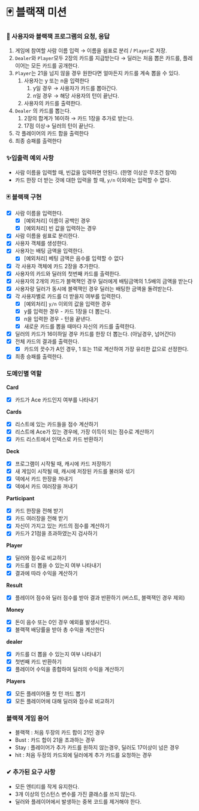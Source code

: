 # 🃏 블랙잭 미션

### 🎰 사용자와 블랙잭 프로그램의 요청, 응답

1. 게임에 참여할 사람 이름 입력 → 이름을 쉼표로 분리 / `Player`로 저장.
2. `Dealer`와 `Player`모두 2장의 카드를 지급받는다 → 딜러는 처음 뽑은 카드를, 플레이어는 모든 카드를 공개한다.
3. `Player`는 21을 넘지 않을 경우 원한다면 얼마든지 카드를 계속 뽑을 수 있다.
    1. 사용자는 y 또는 n을 입력한다
        1. y일 경우 → 사용자가 카드를 뽑아간다.
        2. n일 경우 → 해당 사용자의 턴이 끝난다.
    2. 사용자의 카드를 출력한다.
4. `Dealer` 의 카드를 뽑는다.
    1. 2장의 합계가 16이하 → 카드 1장을 추가로 받는다.
    2. 17점 이상→ 딜러의 턴이 끝난다.
5. 각 플레이어의 카드 합을 출력한다
6. 최종 승패를 출력한다

### ✨입출력 예외 사항

- 사람 이름을 입력할 때, 빈값을 입력하면 안된다. (한명 이상은 무조건 참여)
- 카드 한장 더 받는 것에 대한 입력을 할 때, `y/n` 이외에는 입력할 수 없다.

### 🃏 블랙잭 구현

- [x]  사람 이름을 입력한다.
    - [x]  [예외처리] 이름이 공백인 경우
    - [x]  [예외처리] 빈 값을 입력하는 경우
- [x]  사람 이름을 쉼표로 분리한다.
- [x]  사용자 객체를 생성한다.
- [x] 사용자는 배팅 금액을 입력한다.
  - [x] [예외처리] 베팅 금액은 음수를 입력할 수 없다
- [x]  각 사용자 객체에 카드 2장을 추가한다.
- [x]  사용자의 카드와 딜러의 첫번째 카드를 출력한다.
- [x] 사용자의 2개의 카드가 블랙잭인 경우 딜러에게 배팅금액의 1.5배의 금액을 받는다
- [x] 사용자랑 딜러가 동시에 블랙잭인 경우 딜러는 배팅한 금액을 돌려받는다.
- [x]  각 사용자별로 카드를 더 받을지 여부를 입력한다.
    - [x]  [예외처리] `y/n` 이외의 값을 입력한 경우
    - [x]  y를 입력한 경우 - 카드 1장을 더 뽑는다.
    - [x]  n을 입력한 경우 - 턴을 끝낸다.
    - [x]  새로운 카드를 뽑을 때마다 자신의 카드를 출력한다.
- [x]  딜러의 카드가 16이하일 경우 카드를 한장 더 뽑는다. (아닐경우, 넘어간다)
- [x]  전체 카드의 결과를 출력한다.
   - [x]  카드의 끗수가 A인 경우, 1 또는 11로 계산하여 가장 유리한 값으로 선정한다.
- [x]  최종 승패를 출력한다.

### 도메인별 역할
**Card**
- [x] 카드가 Ace 카드인지 여부를 나타내기

**Cards**
- [x] 리스트에 있는 카드들을 점수 계산하기
- [x] 리스트에 Ace가 있는 경우에, 가장 이득이 되는 점수로 계산하기
- [x] 카드 리스트에서 인덱스로 카드 반환하기

**Deck**
- [x] 프로그램이 시작될 때, 캐시에 카드 저장하기
- [x] 새 게임이 시작될 때, 캐시에 저장된 카드를 불러와 섞기
- [x] 덱에서 카드 한장을 꺼내기 
- [x] 덱에서 카드 여러장을 꺼내기 

**Participant**
- [x] 카드 한장을 전해 받기
- [x] 카드 여러장을 전해 받기
- [x] 자신이 가지고 있는 카드의 점수를 계산하기
- [x] 카드가 21점을 초과하였는지 검사하기

**Player**
- [x] 딜러와 점수로 비교하기
- [x] 카드를 더 뽑을 수 있는지 여부 나타내기
- [x] 결과에 따라 수익을 계산하기

**Result**
- [x] 플레이어 점수와 딜러 점수를 받아 결과 반환하기 (버스트, 블랙잭인 경우 제외)

**Money**
- [x] 돈이 음수 또는 0인 경우 예외를 발생시킨다.
- [x] 블랙잭 배당률을 받아 총 수익을 계산한다

**dealer**
- [x] 카드를 더 뽑을 수 있는지 여부 나타내기
- [x] 첫번째 카드 반환하기
- [x] 플레이어 수익을 종합하여 딜러의 수익을 계산하기

**Players**
- [x] 모든 플레이어들 첫 턴 까드 뽑기
- [x] 모든 플레이어에 대해 딜러와 점수로 비교하기

### 블랙잭 게임 용어
- 블랙잭 : 처음 두장의 카드 합이 21인 경우
- Bust : 카드 합이 21을 초과하는 경우
- Stay : 플레이어가 추가 카드를 원하지 않는경우, 딜러도 17이상이 넘은 경우
- hit : 처음 두장의 카드외에 딜러에게 추가 카드를 요청하는 경우

### ✔ 추가된 요구 사항

- 모든 엔티티를 작게 유지한다.
- 3개 이상의 인스턴스 변수를 가진 클래스를 쓰지 않는다.
- 딜러와 플레이어에서 발생하는 중복 코드를 제거해야 한다.
